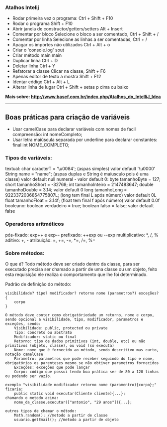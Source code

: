 ### Atalhos Intelij

- Rodar primeira vez o programa:
    Ctrl + Shift + F10
- Rodar o programa
    Shift + F10
- Abrir janela de constructor/getters/setters
    Alt + Insert
- Comentar por bloco
    Selecione o bloco a ser comentado, Ctrl + Shift + /
- Comentar por linha
    Selecione as linhas a ser comentadas, Ctrl + /
- Apagar os importes não utilizados
    Ctrl + Alt + o
- Criar o 'console.log'
    sout
- Criar método main
    main
- Duplicar linha
    Ctrl + D
- Deletar linha
    Ctrl + Y
- Refatorar a classe
    Clicar na classe, Shift + F6
- Apenas editor de texto a mostra
    Shift + F12
- Identar código
    Ctrl + Alt + L
- Alterar linha de lugar
    Ctrl + Shift + setas p cima ou baixo

**Mais sobre: http://www.basef.com.br/index.php/Atalhos_do_IntelliJ_Idea**

---

## Boas práticas para criação de variáveis

- Usar camelCase para declarar variáveis com nomes de facil compreensão:
    int nomeCompleto;
- Usar letra maiúscula separada por underline para declarar constantes:
    final int NOME_COMPLETO;

### Tipos de variáveis:
textual:
    char caracterT = '\u0084';
        (aspas simples)
        valor default '\u0000'
    String name = "name";
        (aspas duplas e String é maiusculo pois é uma classe)
        valor default null
numeral - valor default 0:
    byte tamanhoByte = 127;
    short tamanhoShort = -32768;
    int tamanhoInteiro = 2147483647;
    double tamanhoDouble = 3.14;
        valor default 0
    long tamanhoLong = 9223372036854775807L;
        (long tem final L após número)
        valor default 0L
    float tamanhoFloat = 3.14f;
        (float tem final f após número)
        valor default 0.0f
booleano:
    boolean verdadeiro = true;
    boolean falso = false;
        valor default false

### Operadores aritméticos
pós-fixado:
    exp++ e exp--
prefixado:
    ++exp ou --exp
multiplicativo:
    *, /, %
aditivo:
    +, -
atribuição:
    =, +=, -=, *=, /=, %=

### Sobre métodos:
O que é?
    Todo método deve ser criado dentro da classe, para ser executado precisa ser chamado a partir de uma classe ou um objeto, feito esta requisição ele realiza o comportamento que lhe foi determinado.

Padrão de definição do método:
    
    visibilidade? tipo? modificador? retorno nome (parametros?) exceções? {
        corpo
    }
    
    O método deve conter como obrigatóriedade um retorno, nome e corpo, sendo opcional a visibilidade, tipo, modificador, parametros e exceções, sendo:
        Visibilidade: public, protected ou private
        Tipo: concreto ou abstrato
        Modificador: static ou final
        Retorno: tipo de dados primitivos (int, double, etc) ou não primitivos (objeto, classe), ou void (só executa)
        Nome: nome que é fornecido ao método, sendo descritivo mas curto, notação camelCase
        Parametro: parametros que pode receber seguindo do tipo e nome, obrigatórios os parenteses mesmo se não obtiver parametros fornecidos
        Exceções: exceções que pode lançar
        Corpo: código que possui tendo boa prática ser de 80 a 120 linhas ou podendo ser vazio.

    exemplo "visibilidade modificador retorno nome (paramentro){corpo};"
    ficaria:
        public static void executar(Cliente cliente){...};
    chamando o metodo acima:
        nome_da_classe.executar(["antonio", "29 anos"]){...};

    outros tipos de chamar o método:
        Math.random(); //metodo a partir de classe
        usuario.getEmail(); //metodo a partir de objeto
